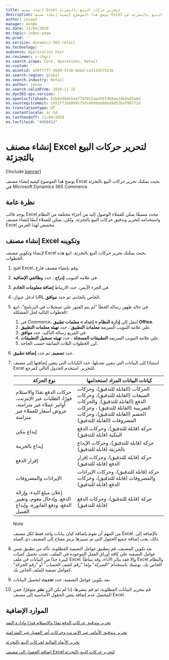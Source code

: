 ```yaml
---
title: إنشاء مصنف Excel لتحرير حركات البيع بالتجزئة
description: يوضح هذا الموضوع كيفية إنشاء مصنف Excel بحيث يمكنك تحرير حركات البيع بالتجزئة في Microsoft Dynamics 365 Commerce.
author: josaw1
manager: AnnBe
ms.date: 11/04/2020
ms.topic: index-page
ms.prod: ''
ms.service: dynamics-365-retail
ms.technology: ''
audience: Application User
ms.reviewer: v-chgri
ms.search.scope: Core, Operations, Retail
ms.custom: ''
ms.assetid: ed0f77f7-3609-4330-bebd-ca3134575216
ms.search.region: global
ms.search.industry: Retail
ms.author: josaw
ms.search.validFrom: 2018-11-15
ms.dyn365.ops.version: ''
ms.openlocfilehash: b2b6e98db54e7747912aad26f4b8ae24b9ad5a6d
ms.sourcegitcommit: ce51ff2b6099c75dceb99de6dea9d53baf99772d
ms.translationtype: HT
ms.contentlocale: ar-SA
ms.lasthandoff: 11/04/2020
ms.locfileid: "4458412"
---
```

# <a name="create-an-excel-workbook-to-edit-retail-transactions"></a>إنشاء مصنف Excel لتحرير حركات البيع بالتجزئة

[!include [banner](../includes/banner.md)]

يوضح هذا الموضوع كيفية إنشاء مصنف Excel بحيث يمكنك تحرير حركات البيع بالتجزئة في Microsoft Dynamics 365 Commerce.

## <a name="overview"></a>نظرة عامة

يوجد قالب Excel محدد مسبقًا يمكن للعملاء الوصول إليه من أجزاء مختلفة من النظام واستخدامه لتحرير وتدقيق حركات البيع بالتجزئة. ولكن، يمكن للعملاء أيضًا إنشاء مصنف Excel مخصص لهذا الغرض.

## <a name="create-and-configure-an-excel-workbook"></a>إنشاء مصنف Excel وتكوينه

لإنشاء وتكوين مصنف Excel بحيث يمكنك تحرير حركات البيع بالتجزئة، اتبع هذه الخطوات.

1. افتح Excel، وقم بإنشاء مصنف فارغ.
1. في علامة التبويب **إدراج** ، حدد **وظائفي الإضافية**.
1. في الجزء الأيمن، حدد الارتباط **إضافة معلومات الخادم**.
1. ادخل عنوان URL الخاص بالخادم، ثم حدد **موافق**.
1. في حاله ظهور رسالة الخطأ "لم يتم العثور علي تسجيلات في البرنامج"، اتبع الخطوات التالية لحل المشكلة:

    1. في Commerce، انتقل إلى **‏‫إدارة النظام‬ \> إعداد \> معلمات تطبيق Office**.
    1. علي علامة التبويب السريعة **معلمات التطبيق** ، حدد **تهيئه معلمات التطبيق**.
    1. في المربع رسالة التأكيد، حدد **موافق**.
    1. علي علامة التبويب السريعة **التطبيقات المسجلة** ، حدد **تهيئه تسجيل التطبيقات**.
    1. كرر الخطوات الثلاث السابقة حسب الحاجة.

1. حدد **تصميم**، ثم حدد **إضافة تطبيق**.
1. استنادًا إلى البيانات التي يتعين تعديلها، حدد الكيانات التي يتعين إضافتها إلى مصنف Excel للتحرير. استخدم الجدول التالي كمرجع.

    | نوع الحركة | كيانات البيانات المراد استخدامها |
    |------------------|----------------------|
    | حركات الدفع نقدًا والاستلام فورًا‬‬‏‫، الطلبات عبر الإنترنت، أوامر عملاء غير متزامنة، عروض أسعار للعملاء غير متزامنة | الحركات (القابلة للتدقيق)، وحركات المبيعات (القابلة للتدقيق)، وحركات الدفع (القابلة للتدقيق)، والحركات الضريبية (القابلة للتدقيق) ، وحركات الخصم (القابلة للتدقيق)، وحركات المصروفات (القابلة للتدقيق) |
    | إيداع بنكي | حركة (قابلة للتدقيق)، وحركات الدفع البنكية (قابلة للتدقيق) |
    | إيداع بالخزينة | حركة (قابلة للتدقيق)، وحركات الإيداع بالخزينة (قابلة للتدقيق) |
    | إقرار الدفع | حركة (قابلة للتدقيق)، وحركات إقرار الدفع (قابلة للتدقيق) |
    | الإيرادات والمصروفات | حركة (قابلة للتدقيق)، وحركات الإيرادات والمصروفات (قابلة للتدقيق)، وحركات الدفع (قابلة للتدقيق) |
    | إعلان مبلغ البدء، وإزالة الدفع، وإدخال معوم، وتغيير الدفع، ودفع الفاتورة، وإيداع العميل | حركة (قابلة للتدقيق)، وحركات الدفع (قابلة للتدقيق) |

    > [!NOTE]
    > من المهم أن تقوم بإضافة كيان بيانات واحد فقط لكل مصنف Excel. بالإضافة إلى ذلك، يجب إضافة جميع الحقول التي تم تمييزها برمز مفتاح إلى المصنف ذي الصلة.

1. بعد تكوين المصنف، قم بتطبيق عوامل التصفية المطلوبة. تأكد من تطبيق نفس عوامل التصفية علي كافة أوراق العمل الموجودة في الملف. تجنب تحميل كميات كبيرة جدًا من البيانات في ملف Excel. وإلا فقد يتأثر الأداء، وقد يتباطأ Excel والنظام الخاص بك. نوصيك باستخدام "الشركة" وإما "رقم كشف الحساب" أو "رقم الحركة" كعوامل تصفية للملف الخاص بك.
1. بعد تكوين عوامل التصفية، حدد **تحديث** لتحميل البيانات.
1. قم بتحرير البيانات المطلوبة، ثم قم بنشرها. إذا لم يكن الزر **نشر** متوفرًا، فمن المحتمل عدم إضافة بعض الحقول الأساسية إلى مصنف Excel.

## <a name="additional-resources"></a>الموارد الإضافية

[تحرير وتدقيق حركات الدفع نقدًا والاستلام فورًا وإدارة النقد](edit-cash-trans.md)

[تحرير وتدقيق الأوامر عبر الإنترنت وحركات أمر العميل غير المتزامنة](edit-order-trans.md)

[تحرير الأبعاد المالية لحركات البيع بالتجزئة](edit-financial-dim.md)

[إضافة الحقول إلى مصنف Excel لتحرير حركات البيع بالتجزئة](add-fields-excel.md)
